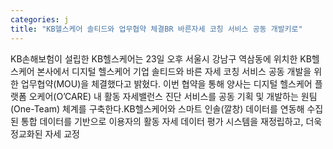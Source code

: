 ```yaml
---
categories: j
title: "KB헬스케어 솔티드와 업무협약 체결BR 바른자세 코칭 서비스 공동 개발키로"
---
```

KB손해보험이 설립한 KB헬스케어는 23일 오후 서울시 강남구 역삼동에 위치한 KB헬스케어 본사에서 디지털 헬스케어 기업 솔티드와 바른 자세 코칭 서비스 공동 개발을 위한 업무협약(MOU)을 체결했다고 밝혔다. ​이번 협약을 통해 양사는 디지털 헬스케어 플랫폼 오케어(O’CARE) 내 활동 자세밸런스 진단 서비스를 공동 기획 및 개발하는 원팀(One-Team) 체계를 구축한다.KB헬스케어와 스마트 인솔(깔창) 데이터를 연동해 수집된 통합 데이터를 기반으로 이용자의 활동 자세 데이터 평가 시스템을 재정립하고, 더욱 정교화된 자세 교정